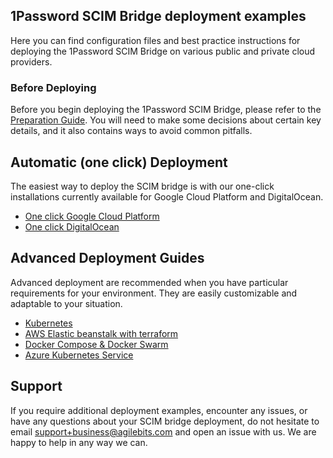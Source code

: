 ## 1Password SCIM Bridge deployment examples

Here you can find configuration files and best practice instructions for deploying the 1Password SCIM Bridge on various public and private cloud providers.

### Before Deploying 

Before you begin deploying the 1Password SCIM Bridge, please refer to the [Preparation Guide](https://github.com/1Password/scim-examples/tree/master/PREPARATION.md). You will need to make some decisions about certain key details, and it also contains ways to avoid common pitfalls.

## Automatic (one click) Deployment

The easiest way to deploy the SCIM bridge is with our one-click installations currently available for Google Cloud Platform and DigitalOcean.

- [One click Google Cloud Platform](https://support.1password.com/cs/scim-deploy-gcp/)
- [One click DigitalOcean](https://support.1password.com/scim-deploy-digitalocean/)

## Advanced Deployment Guides

Advanced deployment are recommended when you have particular requirements for your environment. They are easily customizable and adaptable to your situation.

- [Kubernetes](/kubernetes)
- [AWS Elastic beanstalk with terraform](/aws-elasticbeanstalk-terraform)
- [Docker Compose & Docker Swarm](/docker)
- [Azure Kubernetes Service](https://support.1password.com/cs/scim-deploy-azure/)

## Support

If you require additional deployment examples, encounter any issues, or have any questions about your SCIM bridge deployment, do not hesitate to email support+business@agilebits.com and open an issue with us. We are happy to help in any way we can.
